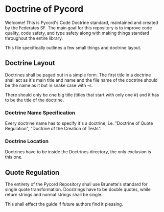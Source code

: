 # Doctrine of Pycord

Welcome! This is Pycord's Code Doctrine standard, maintained and created by the Federates SF. The main goal for this repository is to improve code quality, code safety, and type safety along with making things standard throughout the entire library.

This file specifically outlines a few small things and doctrine layout.

## Doctrine Layout

Doctrines shall be paged out in a simple form. The first title in a doctrine shall act as it's main title and name and the file name of the doctrine should be the name as it but in snake case with -s.

There should only be one big title (titles that start with only one #) and it has to be the title of the doctrine.

### Doctrine Name Specification

Every doctrine name has to specify it's a doctrine, i.e. "Doctrine of Quote Regulation", "Doctrine of the Creation of Tests".

### Doctrine Location

Doctrines have to be inside the Doctrines directory, the only exclusion is this one.

## Quote Regulation

The entirety of the Pycord Repository shall use Brunette's standard for single quote transformation. Docstrings have to be double quotes, while return strings and normal strings shall be single.

This shall effect the guide if future authors find it pleasing.
